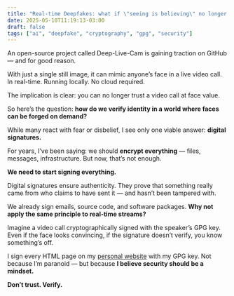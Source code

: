 ```yaml
---
title: "Real-time Deepfakes: what if \"seeing is believing\" no longer means anything?"
date: 2025-05-10T11:19:13-03:00
draft: false
tags: ["ai", "deepfake", "cryptography", "gpg", "security"]
---
```


An open-source project called Deep-Live-Cam is gaining traction on GitHub — and for good reason.

With just a single still image, it can mimic anyone’s face in a live video call. In real-time. Running locally. No cloud required.

The implication is clear: you can no longer trust a video call at face value.

So here’s the question: **how do we verify identity in a world where faces can be forged on demand?**

While many react with fear or disbelief, I see only one viable answer: **digital signatures.**

For years, I’ve been saying: we should **encrypt everything** — files, messages, infrastructure. But now, that’s not enough.

**We need to start signing everything.**

Digital signatures ensure authenticity. They prove that something really came from who claims to have sent it — and hasn’t been tampered with.

We already sign emails, source code, and software packages.
**Why not apply the same principle to real-time streams?**

Imagine a video call cryptographically signed with the speaker’s GPG key.
Even if the face looks convincing, if the signature doesn’t verify, you know something’s off.

I sign every HTML page on my [personal website](https://adlermedrado.com.br) with my GPG key. Not because I’m paranoid — but because **I believe security should be a mindset.**

**Don’t trust. Verify.**

